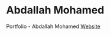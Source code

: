 # Abdallah Mohamed

Portfolio - Abdallah Mohamed
[Website](https://abdallah-miri.github.io/portfolio/)